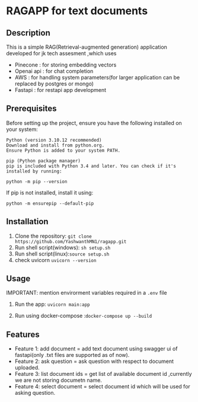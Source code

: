 # RAGAPP for text documents

## Description

This is a simple RAG(Retrieval-augmented generation) application developed for jk tech assesment ,which uses 
- Pinecone : for storing embedding vectors
- Openai api : for chat completion
- AWS : for handling system parameters(for larger application can be replaced by postgres or mongo)
- Fastapi : for restapi app development

## Prerequisites
Before setting up the project, ensure you have the following installed on your system:

    Python (version 3.10.12 recommended)
    Download and install from python.org.
    Ensure Python is added to your system PATH.

    pip (Python package manager)
    pip is included with Python 3.4 and later. You can check if it's installed by running:

`python -m pip --version`

If pip is not installed, install it using:

`python -m ensurepip --default-pip`



## Installation

1. Clone the repository: `git clone https://github.com/YashwanthMN1/ragapp.git`
2. Run shell script(windows): `sh setup.sh` 
3. Run shell script(linux):`source setup.sh`
4. check uvicorn `uvicorn --version`

## Usage
IMPORTANT: mention envirorment variables required in a `.env` file

1. Run the app: `uvicorn main:app`

2. Run using docker-compose :`docker-compose up --build`

## Features

- Feature 1: add document = add text document using swagger ui of fastapi(only .txt files are supported as of now).
- Feature 2: ask question = ask question with respect to document uploaded.
- Feature 3: list document ids =  get list of available document id ,currently we are not storing documetn name.
- Feature 4: select document = select document id which will be used for asking question.

